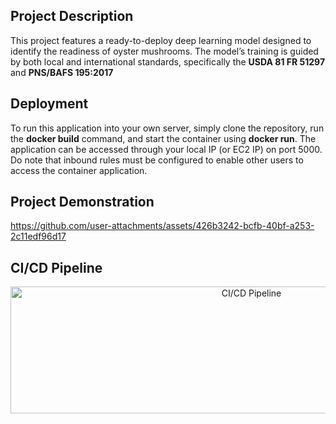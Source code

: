 ## Project Description 

This project features a ready-to-deploy deep learning model designed to identify the readiness of oyster mushrooms. The model’s training is guided by both local and international standards, specifically the **USDA 81 FR 51297** and **PNS/BAFS 195:2017**

## Deployment 

To run this application into your own server, simply clone the repository, run the **docker build** command, and start the container using **docker run**. The application can be accessed through your local IP (or EC2 IP) on port 5000. Do note that inbound rules must be configured to enable other users to access the container application.

## Project Demonstration
https://github.com/user-attachments/assets/426b3242-bcfb-40bf-a253-2c11edf96d17

## CI/CD Pipeline
<p align="center">
  <img width="755" height="203" src="https://github.com/user-attachments/assets/ecbc7e09-5b99-45ac-a1b9-ef83d6afd50c" alt="CI/CD Pipeline" />
</p>

